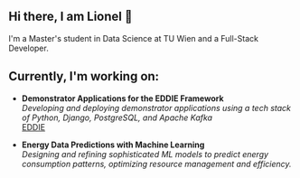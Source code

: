 ## Hi there, I am Lionel 👋  
I'm a Master's student in Data Science at TU Wien and a Full-Stack Developer.

## Currently, I'm working on:

- **Demonstrator Applications for the EDDIE Framework**  
  *Developing and deploying demonstrator applications using a tech stack of Python, Django, PostgreSQL, and Apache Kafka* <br> [EDDIE](https://github.com/eddie-energy)

- **Energy Data Predictions with Machine Learning**  
  *Designing and refining sophisticated ML models to predict energy consumption patterns, optimizing resource management and efficiency.*
